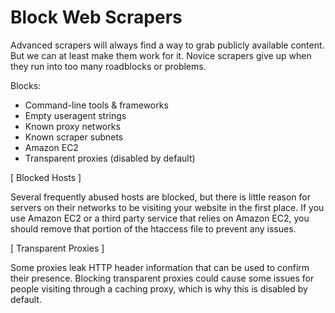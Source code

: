 Block Web Scrapers
==================

Advanced scrapers will always find a way to grab publicly available content.
But we can at least make them work for it. Novice scrapers give up when they
run into too many roadblocks or problems.

Blocks:
- Command-line tools & frameworks
- Empty useragent strings
- Known proxy networks
- Known scraper subnets
- Amazon EC2
- Transparent proxies (disabled by default)


[ Blocked Hosts ]

Several frequently abused hosts are blocked, but there is little reason
for servers on their networks to be visiting your website in the first place.
If you use Amazon EC2 or a third party service that relies on Amazon EC2, you
should remove that portion of the htaccess file to prevent any issues.


[ Transparent Proxies  ]

Some proxies leak HTTP header information that can be used to confirm their
presence. Blocking transparent proxies could cause some issues for people
visiting through a caching proxy, which is why this is disabled by default.
